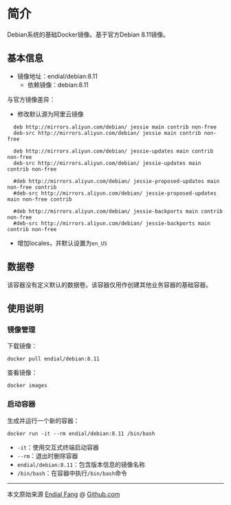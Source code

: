 # 简介

Debian系统的基础Docker镜像。基于官方Debian 8.11镜像。



## 基本信息

* 镜像地址：endial/debian:8.11
  * 依赖镜像：debian:8.11



与官方镜像差异：

- 修改默认源为阿里云镜像

```shell
  deb http://mirrors.aliyun.com/debian/ jessie main contrib non-free
  deb-src http://mirrors.aliyun.com/debian/ jessie main contrib non-free

  deb http://mirrors.aliyun.com/debian/ jessie-updates main contrib non-free
  deb-src http://mirrors.aliyun.com/debian/ jessie-updates main contrib non-free

  #deb http://mirrors.aliyun.com/debian/ jessie-proposed-updates main non-free contrib
  #deb-src http://mirrors.aliyun.com/debian/ jessie-proposed-updates main non-free contrib

  #deb http://mirrors.aliyun.com/debian/ jessie-backports main contrib non-free
  #deb-src http://mirrors.aliyun.com/debian/ jessie-backports main contrib non-free
```

- 增加locales，并默认设置为`en_US`



## 数据卷

该容器没有定义默认的数据卷。该容器仅用作创建其他业务容器的基础容器。



## 使用说明

### 镜像管理

下载镜像：

```shell
docker pull endial/debian:8.11
```

查看镜像：

```shell
docker images
```



### 启动容器

生成并运行一个新的容器：

```shell
docker run -it --rm endial/debian:8.11 /bin/bash
```

- `-it`：使用交互式终端启动容器
- `--rm`：退出时删除容器
- `endial/debian:8.11`：包含版本信息的镜像名称
- `/bin/bash`：在容器中执行`/bin/bash`命令



----

本文原始来源 [Endial Fang](https://github.com/endial) @ [Github.com](https://github.com)

